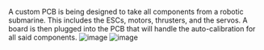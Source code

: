 A custom PCB is being designed to take all components from a robotic submarine. This includes the ESCs, motors, thrusters, and the servos. A board is then plugged into the PCB that will handle the auto-calibration for all said components.
![image](https://github.com/user-attachments/assets/e394ec06-8057-4528-bf0b-873f3146fd39)
![image](https://github.com/user-attachments/assets/a034f352-f036-4c8d-9e9d-c83f8a3203e6)
